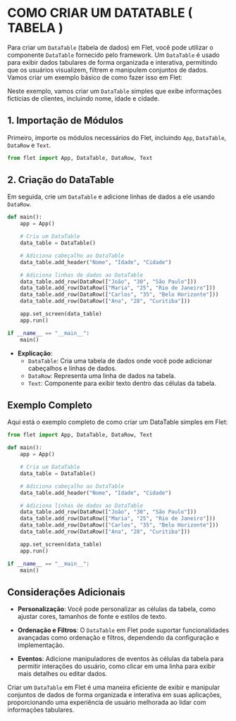 # COMO CRIAR UM DATATABLE ( TABELA )
Para criar um `DataTable` (tabela de dados) em Flet, você pode utilizar o componente `DataTable` fornecido pelo framework. Um `DataTable` é usado para exibir dados tabulares de forma organizada e interativa, permitindo que os usuários visualizem, filtrem e manipulem conjuntos de dados. Vamos criar um exemplo básico de como fazer isso em Flet:

Neste exemplo, vamos criar um `DataTable` simples que exibe informações fictícias de clientes, incluindo nome, idade e cidade.

## 1. Importação de Módulos
Primeiro, importe os módulos necessários do Flet, incluindo `App`, `DataTable`, `DataRow` e `Text`.

```python
from flet import App, DataTable, DataRow, Text
```

## 2. Criação do DataTable
Em seguida, crie um `DataTable` e adicione linhas de dados a ele usando `DataRow`.

```python
def main():
    app = App()

    # Cria um DataTable
    data_table = DataTable()

    # Adiciona cabeçalho ao DataTable
    data_table.add_header("Nome", "Idade", "Cidade")

    # Adiciona linhas de dados ao DataTable
    data_table.add_row(DataRow(["João", "30", "São Paulo"]))
    data_table.add_row(DataRow(["Maria", "25", "Rio de Janeiro"]))
    data_table.add_row(DataRow(["Carlos", "35", "Belo Horizonte"]))
    data_table.add_row(DataRow(["Ana", "28", "Curitiba"]))

    app.set_screen(data_table)
    app.run()

if __name__ == "__main__":
    main()
```

- **Explicação**:
  - `DataTable`: Cria uma tabela de dados onde você pode adicionar cabeçalhos e linhas de dados.
  - `DataRow`: Representa uma linha de dados na tabela.
  - `Text`: Componente para exibir texto dentro das células da tabela.

## Exemplo Completo
Aqui está o exemplo completo de como criar um DataTable simples em Flet:

```python
from flet import App, DataTable, DataRow, Text

def main():
    app = App()

    # Cria um DataTable
    data_table = DataTable()

    # Adiciona cabeçalho ao DataTable
    data_table.add_header("Nome", "Idade", "Cidade")

    # Adiciona linhas de dados ao DataTable
    data_table.add_row(DataRow(["João", "30", "São Paulo"]))
    data_table.add_row(DataRow(["Maria", "25", "Rio de Janeiro"]))
    data_table.add_row(DataRow(["Carlos", "35", "Belo Horizonte"]))
    data_table.add_row(DataRow(["Ana", "28", "Curitiba"]))

    app.set_screen(data_table)
    app.run()

if __name__ == "__main__":
    main()
```

## Considerações Adicionais
- **Personalização**: Você pode personalizar as células da tabela, como ajustar cores, tamanhos de fonte e estilos de texto.
  
- **Ordenação e Filtros**: O `DataTable` em Flet pode suportar funcionalidades avançadas como ordenação e filtros, dependendo da configuração e implementação.

- **Eventos**: Adicione manipuladores de eventos às células da tabela para permitir interações do usuário, como clicar em uma linha para exibir mais detalhes ou editar dados.

Criar um `DataTable` em Flet é uma maneira eficiente de exibir e manipular conjuntos de dados de forma organizada e interativa em suas aplicações, proporcionando uma experiência de usuário melhorada ao lidar com informações tabulares.